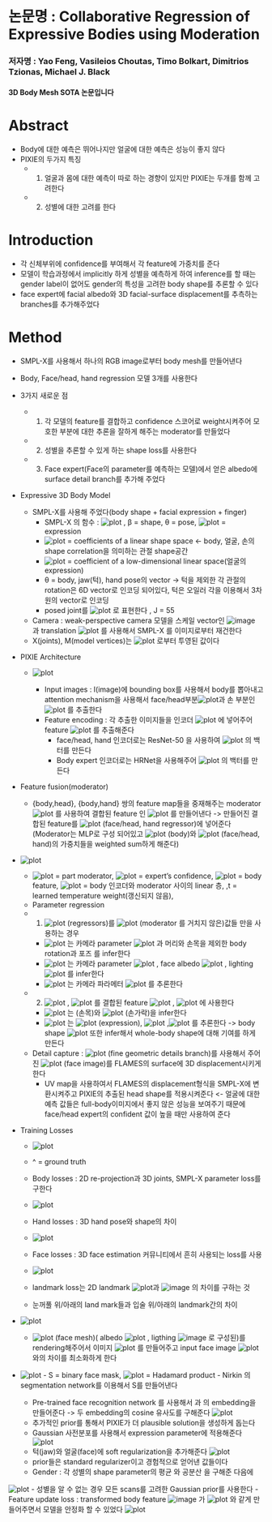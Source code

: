 # 논문명 : Collaborative Regression of Expressive Bodies using Moderation
### 저자명 : Yao Feng, Vasileios Choutas, Timo Bolkart, Dimitrios Tzionas, Michael J. Black
#### 3D Body Mesh SOTA 논문입니다

# Abstract

- Body에 대한 예측은 뛰어나지만 얼굴에 대한 예측은 성능이 좋지 않다
- PIXIE의 두가지 특징
	- 1. 얼굴과 몸에 대한 예측이 따로 하는 경향이 있지만 PIXIE는 두개를 함께 고려한다
	- 2. 성별에 대한 고려를 한다


# Introduction

- 각 신체부위에 confidence를 부여해서 각 feature에 가중치를 준다
- 모델이 학습과정에서 implicitly 하게 성별을 예측하게 하여 inference를 할 때는 gender label이 없어도 gender의 특성을 고려한 body shape를 추론할 수 있다
- face expert에 facial albedo와 3D facial-surface displacement를 추측하는 branches를 추가해주었다


# Method
- SMPL-X를 사용해서 하나의 RGB image로부터 body mesh를 만들어낸다
- Body, Face/head, hand regression 모델 3개를 사용한다
- 3가지 새로운 점
	- 1. 각 모델의 feature를 결합하고 confidence 스코어로 weight시켜주어 모호한 부분에 대한 추론을 잘하게 해주는 moderator를 만들었다
	- 2. 성별을 추론할 수 있게 하는 shape loss를 사용한다
	- 3. Face expert(Face의 parameter를 예측하는 모델)에서 얻은 albedo에 surface detail branch를 추가해 주었다

- Expressive 3D Body Model
	- SMPL-X를 사용해 주었다(body shape + facial expression + finger)
		- SMPL-X 의 함수 : ![plot](https://user-images.githubusercontent.com/69032315/148206422-b41a2af9-0d07-4f39-969f-36b6cdc6ed77.png)
 , β = shape, θ = pose,  ![plot](https://user-images.githubusercontent.com/69032315/148206428-6d682430-6d57-4557-9c5e-74479a88e5da.png)
= expression
		-  ![plot](https://user-images.githubusercontent.com/69032315/148206438-0c1c010e-1bb2-452a-8ea7-065a99dcbd79.png)
 = coefficients of a linear shape space <- body, 얼굴, 손의 shape correlation을 의미하는 관절 shape공간
		- ![plot](https://user-images.githubusercontent.com/69032315/148206453-1b37fa58-fa1b-4011-9eb0-1e0f145a66af.png)
 = coefficient of a low-dimensional linear space(얼굴의 expression)
		- θ = body, jaw(턱), hand pose의 vector -> 턱을 제외한 각 관절의 rotation은 6D vector로 인코딩 되어있다, 턱은 오일러 각을 이용해서 3차원의 vector로 인코딩
		- posed joint를 ![plot](https://user-images.githubusercontent.com/69032315/148206467-ed2aab24-3d04-4b95-9c36-0ecc15fca88d.png)
 로 표현한다 , J = 55
	- Camera : weak-perspective camera 모델을 스케일 vector인 ![image](https://user-images.githubusercontent.com/69032315/148206480-bcc9c348-25ff-4377-8e61-a6a2f04c7439.png)
 과 translation ![plot](https://user-images.githubusercontent.com/69032315/148206494-7051800c-21dc-4274-85d4-9815f985181c.png)
 를 사용해서 SMPL-X 를 이미지로부터 재건한다
	- X(joints), M(model vertices)는 ![plot](https://user-images.githubusercontent.com/69032315/148206512-243f65b1-040a-4fb1-9b65-89c216c17938.png)
 로부터 투영된 값이다

- PIXIE Architecture
  - ![plot](https://user-images.githubusercontent.com/69032315/148206543-04553362-02ff-4fb4-9aec-811fb29ec589.png)

	- Input images : I(image)에 bounding box를 사용해서 body를 뽑아내고 attention mechanism을 사용해서 face/head부분![plot](https://user-images.githubusercontent.com/69032315/148206581-b684b325-921d-44c1-b6eb-0404e0d2d1c6.png)과 손 부분인 ![plot](https://user-images.githubusercontent.com/69032315/148206598-c394e7e9-b8ca-440b-858a-d1fea027b9e3.png)
를 추출한다
	- Feature encoding : 각 추출한 이미지들을 인코더 ![plot](https://user-images.githubusercontent.com/69032315/148206658-24586821-8432-467e-afdd-c90b584712f2.png)
에 넣어주어 feature ![plot](https://user-images.githubusercontent.com/69032315/148206668-63010d33-fc18-4acd-bb24-fc3b4c11f085.png)
 를 추출해준다
		- face/head, hand 인코더로는 ResNet-50 을 사용하여 ![plot](https://user-images.githubusercontent.com/69032315/148206677-f7f7bb93-de92-4f0d-8dc8-421a04f0a41e.png)
 의 백터를 만든다
		- Body expert 인코더로는 HRNet을 사용해주어 ![plot](https://user-images.githubusercontent.com/69032315/148206687-39399d23-65d8-4b22-930c-ae8c1977e4d2.png)
 의 백터를 만든다

- Feature fusion(moderator) 
	- {body,head}, {body,hand} 쌍의 feature map들을 중재해주는 moderator ![plot](https://user-images.githubusercontent.com/69032315/148206738-e933dea1-13e5-4534-98fc-9b4f15769e33.png)
 를 사용하여 결합된 feature 인 ![plot](https://user-images.githubusercontent.com/69032315/148206751-19738d7c-ece2-4eac-bba5-f61e33f733a6.png)
 를 만들어낸다 -> 만들어진 결합된 feature를 ![plot](https://user-images.githubusercontent.com/69032315/148206765-16d80c6a-5804-409e-a6d6-8970aeff6c7b.png)
 (face/head, hand regressor)에 넣어준다(Moderator는 MLP로 구성 되어있고  ![plot](https://user-images.githubusercontent.com/69032315/148206775-5195dbee-c6db-4c41-ae6c-1990292da5bd.png)
(body)와 ![plot](https://user-images.githubusercontent.com/69032315/148215606-badae6c1-3ba2-4ab3-9c10-7d835a970e15.png) (face/head, hand)의 가중치들을 weighted sum하게 해준다)

- ![plot](https://user-images.githubusercontent.com/69032315/148215618-fe5e4f63-6e49-4c62-8b50-6edca85043c4.png)

	-  ![plot](https://user-images.githubusercontent.com/69032315/148215628-b540aeec-839a-42d9-bacc-c6ce2351038a.png)
 = part moderator,  ![plot](https://user-images.githubusercontent.com/69032315/148215660-fa79463d-a3fc-4f92-864f-0eca2bd8d8ef.png)
 = expert’s confidence, ![plot](https://user-images.githubusercontent.com/69032315/148215670-1504786f-97cc-410a-9ec3-7c9bd17139c1.png)
 = body feature,  ![plot](https://user-images.githubusercontent.com/69032315/148215678-f1377582-4611-467e-86a0-3175a9e7c64f.png)
= body 인코더와 moderator 사이의 linear 층, ,t = learned temperature weight(갱신되지 않음), 
	- Parameter regression 
	- 1. ![plot](https://user-images.githubusercontent.com/69032315/148215693-500ba516-ab31-41e5-9bf2-fb45a5eb242a.png)
 (regressors)를 ![plot](https://user-images.githubusercontent.com/69032315/148215727-b6e75f9c-4a2c-4252-bb9b-79c55e64f775.png)
 (moderator 를 거치지 않은)값들 만을 사용하는 경우
		-  ![plot](https://user-images.githubusercontent.com/69032315/148215741-23665b25-3dfb-47bc-becb-2684dd28d804.png)
는 카메라 parameter ![plot](https://user-images.githubusercontent.com/69032315/148215753-99527ad1-4218-4eb8-8ef7-277f5b96bb13.png)
 과 머리와 손목을 제외한 body rotation과 포즈 를 infer한다 
		- ![plot](https://user-images.githubusercontent.com/69032315/148215757-66e601dd-7b78-4d6f-bc70-f123195a48d6.png)
 는 카메라 parameter ![plot](https://user-images.githubusercontent.com/69032315/148215768-ef94a45c-16e9-40e2-9b61-057da97e5a06.png)
 , face albedo ![plot](https://user-images.githubusercontent.com/69032315/148215776-f5a8076e-f828-41d9-a6f8-4b63989c74ed.png)
 , lighting ![plot](https://user-images.githubusercontent.com/69032315/148215779-11cbecf3-bd00-4675-9799-7236bc485e62.png)
 를 infer한다 
		- ![plot](https://user-images.githubusercontent.com/69032315/148215784-10bca354-4396-40e8-937a-d43ad0be8e97.png)
 는 카메라 파라메터 ![plot](https://user-images.githubusercontent.com/69032315/148215795-22df827a-0de3-41ef-9bca-a317a6fd0ac2.png)
 를 추론한다
 	- 2.  ![plot](https://user-images.githubusercontent.com/69032315/148215808-bdc777d4-c2e8-4032-933e-62fad3d164cd.png)
, ![plot](https://user-images.githubusercontent.com/69032315/148215815-bde3b2fc-7ec1-4997-ad9e-3e6cb70ba10b.png)
를 결합된 feature  ![plot](https://user-images.githubusercontent.com/69032315/148215820-b4973fb6-83c6-44b4-9f30-d756a7d53688.png)
, ![plot](https://user-images.githubusercontent.com/69032315/148215826-c1d4c7cc-165d-4cce-881f-c85f2d4dc88c.png)
에 사용한다
		- ![plot](https://user-images.githubusercontent.com/69032315/148215862-48037986-f564-497a-8515-1717c753e265.png)
 는  (손목)와 ![plot](https://user-images.githubusercontent.com/69032315/148215869-23325a27-316c-4869-9924-b0888a0e5f80.png)
 (손가락)을 infer한다
		-  ![plot](https://user-images.githubusercontent.com/69032315/148215958-b85dd1bf-243c-4995-b1b4-d38d4fc7362b.png)
는 ![plot](https://user-images.githubusercontent.com/69032315/148215966-822351b4-28a7-44a4-aa5f-1e083088fc77.png)
 (expression), ![plot](https://user-images.githubusercontent.com/69032315/148215976-c21717f3-5ecc-4482-ba48-d63ac20fcc56.png)
 ,![plot](https://user-images.githubusercontent.com/69032315/148215996-9f2a9231-46ca-47a9-886d-12b4ec14bf83.png)
 를 추론한다 -> body shape ![plot](https://user-images.githubusercontent.com/69032315/148216003-c822d295-6fba-42be-b97a-6cf45d5cbceb.png)
 또한 infer해서 whole-body shape에 대해 기여를 하게 만든다
	- Detail capture : ![plot](https://user-images.githubusercontent.com/69032315/148216020-d6177507-83a4-43c2-b5b2-3e3b76f92378.png)
 (fine geometric details branch)를 사용해서 주어진 ![plot](https://user-images.githubusercontent.com/69032315/148216048-0edf3a3f-6b31-4296-8d13-2e420cd95b3d.png)
 (face image)를 FLAMES의 surface에 3D displacement시키게 한다 
		- UV map을 사용하여서 FLAMES의 displacement형식을 SMPL-X에 변환시켜주고 PIXIE의 추출된 head shape를 적용시켜준다 <- 얼굴에 대한 예측 값들은 full-body이미지에서 좋지 않은 성능을 보여주기 때문에 face/head expert의 confident 값이 높을 때만 사용하여 준다

- Training Losses
	- ![plot](https://user-images.githubusercontent.com/69032315/148216067-c7f8efe4-d68a-49f9-9f5f-5746170594fe.png)
	- ^ = ground truth

	- Body losses  : 2D re-projection과 3D joints, SMPL-X parameter loss를 구한다
  
	- ![plot](https://user-images.githubusercontent.com/69032315/148216099-95feb966-5e82-407c-9f96-0809053bcc02.png)

	- Hand losses : 3D hand pose와 shape의 차이
	- ![plot](https://user-images.githubusercontent.com/69032315/148216120-6a3d3c84-1762-4ecc-8031-515ed4edb16e.png)
 

	- Face losses : 3D face estimation 커뮤니티에서 흔히 사용되는 loss를 사용
 	- ![plot](https://user-images.githubusercontent.com/69032315/148216138-28c22f2c-29fd-4cda-938a-b5653de6081c.png)

 
	- landmark loss는 2D landmark  ![plot](https://user-images.githubusercontent.com/69032315/148216146-605afe3a-ba77-4c74-ae7e-3c556425e141.png)과 ![image](https://user-images.githubusercontent.com/69032315/148216157-a5052439-79b1-4a0c-be10-c4dee14a0485.png) 의 차이를 구하는 것

 	- 눈꺼풀 위/아래의 land mark들과 입술 위/아래의 landmark간의 차이

- ![plot](https://user-images.githubusercontent.com/69032315/148216200-6b597ddf-7cf2-49fb-b8c5-b53a750c7b76.png)


	-  ![plot](https://user-images.githubusercontent.com/69032315/148216263-fa1f607f-f2af-4248-9f3b-1949cd9c128d.png)
(face mesh)( albedo ![plot](https://user-images.githubusercontent.com/69032315/148216272-ab3b9e16-7170-4c5f-b8a7-d6d406ea8e8b.png)
, ligthing ![image](https://user-images.githubusercontent.com/69032315/148216277-1057596e-e37d-4e47-ab28-0de54797a2e7.png)
 로 구성된)를 rendering해주어서 이미지 ![plot](https://user-images.githubusercontent.com/69032315/148216289-713dca0b-0a78-4ca2-bb5b-384dc5a41c18.png)
 를 만들어주고 input face image  ![plot](https://user-images.githubusercontent.com/69032315/148216298-2a3b6529-1ab2-45b8-9488-346552d314f7.png)
와의 차이를 최소화하게 한다
 
- ![plot](https://user-images.githubusercontent.com/69032315/148216310-81e1f4de-0039-4d0b-abc2-445f4f517ba5.png)
		- S = binary face mask, ![plot](https://user-images.githubusercontent.com/69032315/148216349-6ad0e7d0-3392-4911-bac3-0b0d4db0ac2f.png)  = Hadamard product
		- Nirkin 의 segmentation network를 이용해서 S를 만들어낸다

	- Pre-trained face recognition network 를 사용해서  과  의 embedding을 만들어준다 -> 두 embedding의 cosine 유사도를 구해준다
 ![plot](https://user-images.githubusercontent.com/69032315/148216359-f09f36a4-8f4c-45e6-b21c-48edd271f294.png)
	- 추가적인 prior를 통해서 PIXIE가 더 plausible solution을 생성하게 돕는다
	- Gaussian 사전분포를 사용해서 expression parameter에 적용해준다
 ![plot](https://user-images.githubusercontent.com/69032315/148216391-4a99ebf2-1dea-42a5-8d00-17b66700e76f.png)
	- 턱(jaw)와 얼굴(face)에 soft regularization을 추가해준다
![plot](https://user-images.githubusercontent.com/69032315/148216409-15b50ef8-fb81-4316-9ce7-5a3af64c13b7.png)
	- prior들은 standard regularizer이고 경험적으로 얻어낸 값들이다
	- Gender : 각 성별의 shape parameter의 평균 와 공분산  을 구해준 다음에 
 
 ![plot](https://user-images.githubusercontent.com/69032315/148216476-01f0bd03-68ee-4f5f-9224-d8be1c9bc20a.png)
	- 성별을 알 수 없는 경우 모든 scans를 고려한 Gaussian prior를 사용한다
	- Feature update loss : transformed body feature ![image](https://user-images.githubusercontent.com/69032315/148216540-884e150d-d687-42bc-a8cd-450f2fd8b2d7.png)
 가  ![plot](https://user-images.githubusercontent.com/69032315/148216546-70827e06-5a2c-4665-8186-3e856edd3f5e.png)
와 같게 만들어주면서 모델을 안정화 할 수 있었다
![plot](https://user-images.githubusercontent.com/69032315/148216553-aee8b8b9-787e-4d5e-8853-ff58836bde27.png)

 





























